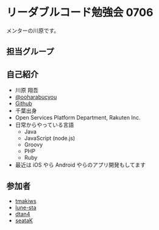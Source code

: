 # リーダブルコード勉強会 0706

メンターの川原です。

## 担当グループ


## 自己紹介

- 川原 翔吾
- [@ooharabucyou](https://twitter.com/ooharabucyou)
- [Github](https://twitter.com/ooharabucyou)
- 千葉出身
- Open Services Platform Department, Rakuten Inc.
- 日常からやっている言語
    - Java
    - JavaScript (node.js)
    - Groovy
    - PHP
    - Ruby
- 最近は iOS やら Android やらのアプリ開発もしてます

## 参加者

<!-- 以下に参加者のGithubアカウントを追加してください -->
<!-- リスト形式でお願いします -->
<!-- Link が貼ってあると美しい -->

- [tmakiws](https://github.com/tmakiws/tmakiws-sezemi-2014-readable-code-2/tree/master/tmakiws-sezemi-2014-readable-code-2)
- [lune-sta](https://github.com/lune-sta/lune-sta-sezemi-2014-readable-code-2)
- [dtan4](https://github.com/dtan4/dtan4-sezemi-2014-readable-code-2)
- [seataK](seataK/seataK-sezemi-2014-readable-code-2)
